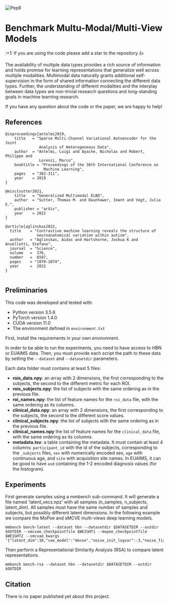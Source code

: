 ![Pep8](https://github.com/neurospin-projects/2022_cambroise_mmbench/actions/workflows/pep8.yml/badge.svg)


# Benchmark Multu-Modal/Multi-View Models 

\:+1: If you are using the code please add a star to the repository :+1:

The availability of multiple data types provides a rich source of information
and holds promise for learning representations that generalize well across
multiple modalities. Multimodal data naturally grants additional
self-supervision in the form of shared information connecting the
different data types. Further, the understanding of different modalities and
the interplay between data types are non-trivial research questions and
long-standing goals in machine learning research.

If you have any question about the code or the paper, we are happy to help!

## References

```
@inproceedings{antelmi2019,
    title   = "Sparse Multi-Channel Variational Autoencoder for the Joint
               Analysis of Heterogeneous Data", 
    author  = "Antelmi, Luigi and Ayache, Nicholas and Robert, Philippe and
               Lorenzi, Marco",
    booktitle = "Proceedings of the 36th International Conference on 
                 Machine Learning",
    pages   = "302-311",
    year    = 2019
}

@misc{sutter2021,
    title   = "Generalized Multimodal ELBO",
    author  = "Sutter, Thomas M. and Daunhawer, Imant and Vogt, Julia E.",
    publisher = "arXiv",
    year    = 2021
}

@article{aglinskas2022,
  title    = "Contrastive machine learning reveals the structure of
              neuroanatomical variation within autism",
  author   = "Aglinskas, Aidas and Hartshorne, Joshua K and Anzellotti, Stefano",
  journal  = "Science",
  volume   =  376,
  number   =  6597,
  pages    = "1070-1074",
  year     =  2022
}
  
```


## Preliminaries

This code was developed and tested with:
- Python version 3.5.6
- PyTorch version 1.4.0
- CUDA version 11.0
- The environment defined in `environment.txt`

First, install the requirements in your own environment. 

In order to be able to run the experiments, you need to have access to HBN or
EUAIMS data. Then, you must provide each script the path to these data 
by setting the `--dataset` and `--datasetdir` parameters.

Each data folder must contains at least 5 files:
- **rois_data.npy**: an array with 2 dimensions, the first corresponding to
  the subjects, the second to the different metric for each ROI.
- **rois_subjects.npy**: the list of subjects with the same ordering as
  in the previous file.
- **roi_names.npy**: the list of feature names for the `roi_data` file, with
  the same ordering as its columns.
- **clinical_data.npy**: an array with 2 dimensions, the first corresponding
  to the subjects, the second to the different score values.
- **clinical_subjects.npy**: the list of subjects with the same ordering as
  in the previous file.
- **clinical_names.npy** the list of feature names for the `clinical_data`
  file, with the same ordering as its columns.
- **metadata.tsv**: a table containing the metadata. It must contain at least
  4 columns: `participant_id` with the id of the subjects, corresponding
  to the `_subjects` files, `sex` with numerically encoded sex, `age` with
  continuous age, and `site` with acquisition site names. In EUAIMS, it can
  be good to have `asd` containing the 1-2 encoded diagnosis values (for the
  histogram).


## Experiments

First generate samples using a mmbench sub-command. It will generate a file
named 'latent_vecs.npz' with all samples (n_samples, n_subjects, latent_dim).
All samples must have the same number of samples and subjects, but possibly
different latent dimensions.
In the following example we compare the MoPoe and sMCVE multi-views deep
learning models.

```
mmbench bench-latent --dataset hbn --datasetdir $DATASETDIR --outdir $OUTDIR --smcvae_checkpointfile $WEIGHT1 --mopoe_checkpointfile $WEIGHT2 --smcvae_kwargs '{"latent_dim":10,"vae_model":"dense","noise_init_logvar":-3,"noise_fixed":False}'
```

Then perform a Representational Similarity Analysis (RSA) to compare latent
representations.

```
mmbench bench-rsa --dataset hbn --datasetdir $DATASETDIR --outdir $OUTDIR
```

## Citation

There is no paper published yet about this project.
